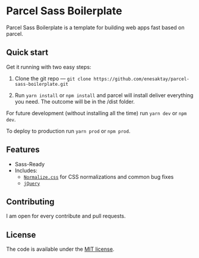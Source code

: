 # Parcel Sass Boilerplate

Parcel Sass Boilerplate is a template for building
web apps fast based on parcel.

## Quick start

Get it running with two easy steps:

1. Clone the git repo — `git clone
   https://github.com/enesaktay/parcel-sass-boilerplate.git`
   
2. Run `yarn install` or `npm install` and parcel will install deliver everything you need. The outcome will be in the /dist folder.

For future development (without installing all the time) run `yarn dev` or `npm dev`.

To deploy to production run `yarn prod` or `npm prod`.

## Features

* Sass-Ready
* Includes:
  * [`Normalize.css`](https://necolas.github.com/normalize.css/)
    for CSS normalizations and common bug fixes
  * [`jQuery`](https://jquery.com/)

## Contributing

I am open for every contribute and pull requests. 


## License

The code is available under the [MIT license](LICENSE).
